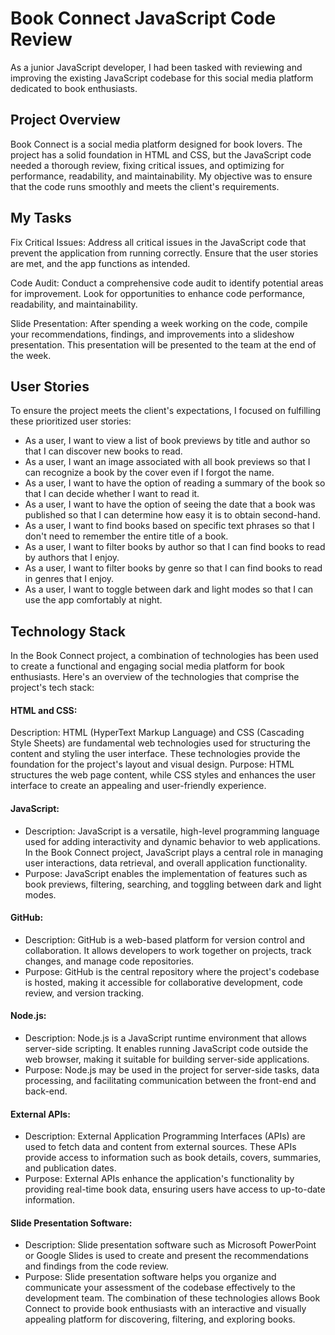 # Book Connect JavaScript Code Review
As a junior JavaScript developer, I had been tasked with reviewing and improving the existing JavaScript codebase for this social media platform dedicated to book enthusiasts. 

## Project Overview
Book Connect is a social media platform designed for book lovers. The project has a solid foundation in HTML and CSS, but the JavaScript code needed a thorough review, fixing critical issues, and optimizing for performance, readability, and maintainability. My objective was to ensure that the code runs smoothly and meets the client's requirements.

## My Tasks
Fix Critical Issues: Address all critical issues in the JavaScript code that prevent the application from running correctly. Ensure that the user stories are met, and the app functions as intended.

Code Audit: Conduct a comprehensive code audit to identify potential areas for improvement. Look for opportunities to enhance code performance, readability, and maintainability.

Slide Presentation: After spending a week working on the code, compile your recommendations, findings, and improvements into a slideshow presentation. This presentation will be presented to the team at the end of the week.

## User Stories
To ensure the project meets the client's expectations, I focused on fulfilling these prioritized user stories:

- As a user, I want to view a list of book previews by title and author so that I can discover new books to read.
- As a user, I want an image associated with all book previews so that I can recognize a book by the cover even if I forgot the name.
- As a user, I want to have the option of reading a summary of the book so that I can decide whether I want to read it.
- As a user, I want to have the option of seeing the date that a book was published so that I can determine how easy it is to obtain second-hand.
- As a user, I want to find books based on specific text phrases so that I don't need to remember the entire title of a book.
- As a user, I want to filter books by author so that I can find books to read by authors that I enjoy.
- As a user, I want to filter books by genre so that I can find books to read in genres that I enjoy.
- As a user, I want to toggle between dark and light modes so that I can use the app comfortably at night.

## Technology Stack
In the Book Connect project, a combination of technologies has been used to create a functional and engaging social media platform for book enthusiasts. Here's an overview of the technologies that comprise the project's tech stack:

#### HTML and CSS:

Description: HTML (HyperText Markup Language) and CSS (Cascading Style Sheets) are fundamental web technologies used for structuring the content and styling the user interface. These technologies provide the foundation for the project's layout and visual design.
Purpose: HTML structures the web page content, while CSS styles and enhances the user interface to create an appealing and user-friendly experience.

#### JavaScript:

- Description: JavaScript is a versatile, high-level programming language used for adding interactivity and dynamic behavior to web applications. In the Book Connect project, JavaScript plays a central role in managing user interactions, data retrieval, and overall application functionality.
- Purpose: JavaScript enables the implementation of features such as book previews, filtering, searching, and toggling between dark and light modes.

#### GitHub:

- Description: GitHub is a web-based platform for version control and collaboration. It allows developers to work together on projects, track changes, and manage code repositories.
- Purpose: GitHub is the central repository where the project's codebase is hosted, making it accessible for collaborative development, code review, and version tracking.

#### Node.js:

- Description: Node.js is a JavaScript runtime environment that allows server-side scripting. It enables running JavaScript code outside the web browser, making it suitable for building server-side applications.
- Purpose: Node.js may be used in the project for server-side tasks, data processing, and facilitating communication between the front-end and back-end.

#### External APIs:

- Description: External Application Programming Interfaces (APIs) are used to fetch data and content from external sources. These APIs provide access to information such as book details, covers, summaries, and publication dates.
- Purpose: External APIs enhance the application's functionality by providing real-time book data, ensuring users have access to up-to-date information.

#### Slide Presentation Software:

- Description: Slide presentation software such as Microsoft PowerPoint or Google Slides is used to create and present the recommendations and findings from the code review.
- Purpose: Slide presentation software helps you organize and communicate your assessment of the codebase effectively to the development team.
The combination of these technologies allows Book Connect to provide book enthusiasts with an interactive and visually appealing platform for discovering, filtering, and exploring books. 
